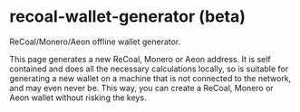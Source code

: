 # recoal-wallet-generator (beta)
ReCoal/Monero/Aeon offline wallet generator.

This page generates a new ReCoal, Monero or Aeon address. It is self contained and does all the necessary calculations locally, so is suitable for generating a new wallet on a machine that is not connected to the network, and may even never be. This way, you can create a ReCoal, Monero or Aeon wallet without risking the keys. 
